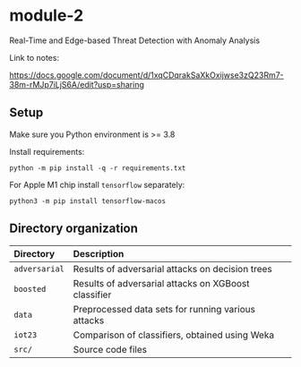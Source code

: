# module-2

Real-Time and Edge-based Threat Detection with Anomaly Analysis

Link to notes:

<https://docs.google.com/document/d/1xqCDqrakSaXkOxijwse3zQ23Rm7-38m-rMJp7iLjS6A/edit?usp=sharing>

## Setup

Make sure you Python environment is >= 3.8

Install requirements:

```
python -m pip install -q -r requirements.txt
```

For Apple M1 chip install `tensorflow` separately:

```
python3 -m pip install tensorflow-macos
```

## Directory organization

| Directory     | Description                                          |
|:--------------|:-----------------------------------------------------|
| `adversarial` | Results of adversarial attacks on decision trees     |
| `boosted`     | Results of adversarial attacks on XGBoost classifier |
| `data`        | Preprocessed data sets for running various attacks   |
| `iot23`       | Comparison of classifiers, obtained using Weka       |
| `src/`        | Source code files                                    |

